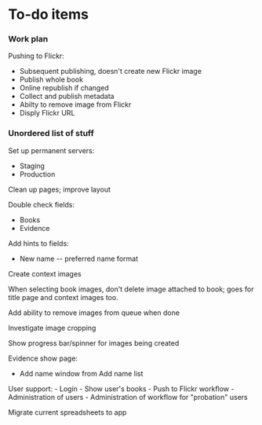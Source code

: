 # To-do items


### Work plan

Pushing to Flickr:
 - Subsequent publishing, doesn't create new Flickr image
 - Publish whole book
 - Online republish if changed
 - Collect and publish metadata
 - Abilty to remove image from Flickr
 - Disply Flickr URL

### Unordered list of stuff

Set up permanent servers:
- Staging
- Production

Clean up pages; improve layout

Double check fields:

- Books
- Evidence

Add hints to fields:
- New name -- preferred name format

Create context images

When selecting book images, don't delete image attached to book; goes
for title page and context images too.

Add ability to remove images from queue when done

Investigate image cropping

Show progress bar/spinner for images being created

Evidence show page:

- Add name window from Add name list

User support:
    - Login
    - Show user's books
    - Push to Flickr workflow
    - Administration of users
    - Administration of workflow for "probation" users

Migrate current spreadsheets to app